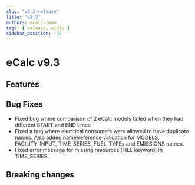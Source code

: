 ```yaml
---
slug: "v9.3-release"
title: "v9.3"
authors: ecalc-team
tags: [ release, eCalc ]
sidebar_position: -38
---
```


# eCalc v9.3

## Features

## Bug Fixes

* Fixed bug where comparison of 2 eCalc models failed when they had different START and END times
* Fixed a bug where electrical consumers were allowed to have duplicate names. Also added name/reference validation for
  MODELS, FACILITY_INPUT, TIME_SERIES, FUEL_TYPEs and EMISSIONS names.
* Fixed error message for missing resources (FILE keyword) in TIME_SERIES.

## Breaking changes
